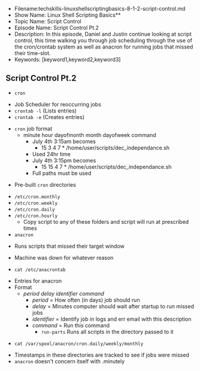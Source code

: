 + Filename:techskills-linuxshellscriptingbasics-8-1-2-script-control.md
+ Show Name: Linux Shell Scripting Basics**
+ Topic Name: Script Control
+ Episode Name: Script Control Pt.2
+ Description: In this episode, Daniel and Justin continue looking at 
script control, this time walking you through job scheduling through 
the use of the cron/crontab system as well as anacron for running 
jobs that missed their time-slot. 
+ Keywords: [keyword1,keyword2,keyword3]


Script Control Pt.2
--------------------------------------------------------------------------------


- `cron`
+ Job Scheduler for reoccurring jobs
+ `crontab -l` (Lists entries)
+ `crontab -e` (Creates entries)
- `cron` job format
  + minute hour dayofmonth month dayofweek command
    - July 4th 3:15am becomes
      + 15 3 4 7 * /home/user/scripts/dec_independance.sh
    - Used 24hr time
    - July 4th 3:15pm becomes
      + 15 15 4 7 * /home/user/scripts/dec_independance.sh
    - Full paths must be used
+ Pre-built `cron` directories
- `/etc/cron.monthly`
- `/etc/cron.weekly`
- `/etc/cron.daily`
- `/etc/cron.hourly`
  + Copy script to any of these folders and script will run at prescribed
    times
- `anacron`
+ Runs scripts that missed their target window
- Machine was down for whatever reason
+ `cat /etc/anacrontab`
- Entries for anacron
- Format
  + *period* *delay* *identifier* *command*
    - *period* = How often (in days) job should run
    - *delay* = Minutes computer should wait after startup to run missed jobs
    - *identifier* = Identify job in logs and err email with this description
    - *command* = Run this command
      + `run-parts` Runs all scripts in the directory passed to it
+ `cat /var/spool/anacron/cron.daily/weekly/monthly`
- Timestamps in these directories are tracked to see if jobs were missed
- `anacron` doesn't concern itself with .minutely
